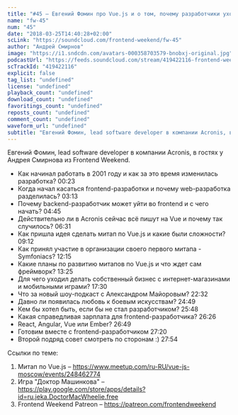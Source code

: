```yaml
---
title: "#45 – Евгений Фомин про Vue.js и о том, почему разработчики уходят из backend’а во frontend"
name: "fw-45"
num: "45"
date: "2018-03-25T14:40:28+02:00"
scLink: "https://soundcloud.com/frontend-weekend/fw-45"
author: "Андрей Смирнов"
image: "https://i1.sndcdn.com/avatars-000358703579-bnobxj-original.jpg"
podcastUrl: "https://feeds.soundcloud.com/stream/419422116-frontend-weekend-fw-45.m4a"
scTrackId: "419422116"
explicit: false
tag_list: "undefined"
license: "undefined"
playback_count: "undefined"
download_count: "undefined"
favoritings_count: "undefined"
reposts_count: "undefined"
comment_count: "undefined"
waveform_url: "undefined"
subtitle: "Евгений Фомин, lead software developer в компании Acronis, в гостях у Андрея Смирнова из Frontend Weekend.  "
---
```

Евгений Фомин, lead software developer в компании Acronis, в гостях у Андрея Смирнова из Frontend Weekend.  

- Как начинал работать в 2001 году и как за это время изменилась разработка? <timecode sec="23">00:23</timecode>
- Когда начал касаться frontend-разработки и почему web-разработка разделилась? <timecode sec="193">03:13</timecode>
- Почему backend-разработчик может уйти во frontend и с чего начать? <timecode sec="285">04:45</timecode>
- Действительно ли в Acronis сейчас всё пишут на Vue и почему так случилось? <timecode sec="391">06:31</timecode>
- Как пришла идея сделать митап по Vue.js и какие были сложности? <timecode sec="552">09:12</timecode>
- Как принял участие в организации своего первого митапа - Symfoniacs? <timecode sec="735">12:15</timecode>
- Какие планы по развитию митапов по Vue.js и что ждет сам фреймворк? <timecode sec="805">13:25</timecode>
- Для чего уходил делать собственный бизнес с интернет-магазинами и мобильными играми? <timecode sec="1050">17:30</timecode>
- Что за новый шоу-подкаст с Александром Майоровым? <timecode sec="1352">22:32</timecode>
- Давно ли появилась любовь к боевым искусствам? <timecode sec="1489">24:49</timecode>
- Кем бы хотел быть, если бы не стал разработчиком? <timecode sec="1548">25:48</timecode>
- Какая справедливая зарплата для frontend-разработчика? <timecode sec="1586">26:26</timecode>
- React, Angular, Vue или Ember? <timecode sec="1609">26:49</timecode>
- Готовим вместе с frontend-разработчиком <timecode sec="1640">27:20</timecode>
- Второй подряд совет смотреть по сторонам :) <timecode sec="1674">27:54</timecode>

Ссылки по теме:
1) Митап по Vue.js – https://www.meetup.com/ru-RU/vue-js-moscow/events/248462774
2) Игра "Доктор Машинкова" – https://play.google.com/store/apps/details?id=ru.jeka.DoctorMacWheelie.free
3) Frontend Weekend Patreon – https://patreon.com/frontendweekend